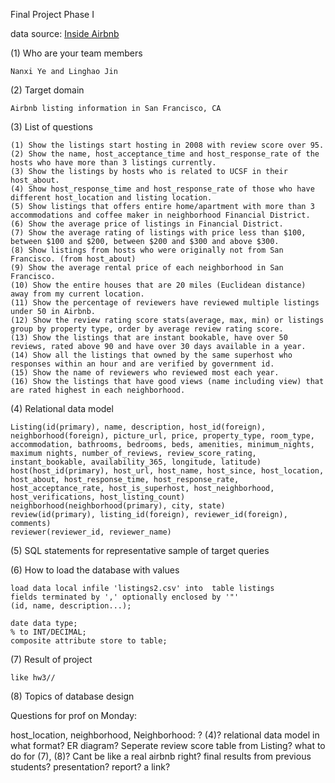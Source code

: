 Final Project Phase I

data source: [Inside Airbnb](http://insideairbnb.com/get-the-data.html)

(1) Who are your team members

	Nanxi Ye and Linghao Jin

(2) Target domain

	Airbnb listing information in San Francisco, CA

(3) List of questions
	
	(1) Show the listings start hosting in 2008 with review score over 95.
	(2) Show the name, host_acceptance_time and host_response_rate of the hosts who have more than 3 listings currently.
	(3) Show the listings by hosts who is related to UCSF in their host_about.
	(4) Show host_response_time and host_response_rate of those who have different host_location and listing location.
	(5) Show listings that offers entire home/apartment with more than 3 accommodations and coffee maker in neighborhood Financial District.
	(6) Show the average price of listings in Financial District.
	(7) Show the average rating of listings with price less than $100, between $100 and $200, between $200 and $300 and above $300.
	(8) Show listings from hosts who were originally not from San Francisco. (from host_about)
	(9) Show the average rental price of each neighborhood in San Francisco.
	(10) Show the entire houses that are 20 miles (Euclidean distance) away from my current location.
	(11) Show the percentage of reviewers have reviewed multiple listings under 50 in Airbnb.
	(12) Show the review rating score stats(average, max, min) or listings group by property type, order by average review rating score.
	(13) Show the listings that are instant bookable, have over 50 reviews, rated above 90 and have over 30 days available in a year.
	(14) Show all the listings that owned by the same superhost who responses within an hour and are verified by government id.
	(15) Show the name of reviewers who reviewed most each year.
	(16) Show the listings that have good views (name including view) that are rated highest in each neighborhood.
	
(4) Relational data model

	Listing(id(primary), name, description, host_id(foreign), neighborhood(foreign), picture_url, price, property_type, room_type, accommodation, bathrooms, bedrooms, beds, amenities, minimum_nights, maximum nights, number_of_reviews, review_score_rating, instant_bookable, availability_365, longitude, latitude)
	host(host_id(primary), host_url, host_name, host_since, host_location, host_about, host_response_time, host_response_rate, host_acceptance_rate, host_is_superhost, host_neighborhood, host_verifications, host_listing_count)
	neighborhood(neighborhood(primary), city, state)
	review(id(primary), listing_id(foreign), reviewer_id(foreign), comments)
	reviewer(reviewer_id, reviewer_name)

(5) SQL statements for representative sample of target queries



(6) How to load the database with values

	load data local infile 'listings2.csv' into  table listings  
	fields terminated by ',' optionally enclosed by '"'   
	(id, name, description...);

	date data type;
	% to INT/DECIMAL;
	composite attribute store to table;

(7) Result of project

	like hw3//

(8) Topics of database design


Questions for prof on Monday:

host_location, neighborhood, Neighborhood: ?
(4)? relational data model in what format? ER diagram?
Seperate review score table from Listing?
what to do for (7), (8)? Cant be like a real airbnb right?
final results from previous students?
presentation? report? a link?
